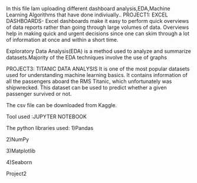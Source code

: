In this file Iam uploading different dashboard analysis,EDA,Machine Learning Algorithms that have done indiviually..
PROJECT1:
EXCEL DASHBOARDS-
Excel dashboards make it easy to perform quick overviews of data reports rather than going through large volumes of data. Overviews help in making quick and urgent decisions since one can skim through a lot of information at once and within a short time.


Exploratory Data Analysis(EDA) is a method used to analyze and summarize datasets.Majority of the EDA techniques involve the use of graphs


PROJECT3:
TITANIC DATA ANALYSIS
It is one of the most popular datasets used for understanding machine learning basics.
It contains information of all the passengers aboard the RMS Titanic, which unfortunately was shipwrecked.
This dataset can be used to predict whether a given passenger survived or not. 

The csv file can be downloaded from Kaggle.

Tool used :JUPYTER NOTEBOOK

The python libraries used:
1)Pandas

2)NumPy

3)Matplotlib

4)Seaborn

Project2

